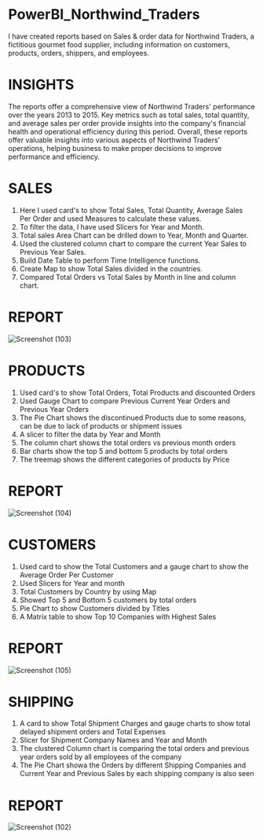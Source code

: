 # PowerBI_Northwind_Traders
I have created reports based on Sales & order data for Northwind Traders, a fictitious gourmet food supplier, including information on customers, products, orders, shippers, and employees.

# INSIGHTS
  The reports offer a comprehensive view of Northwind Traders' performance over the years 2013 to 2015. Key metrics such as total sales, total quantity, and average sales per order provide insights into the company's financial health and operational efficiency during this period. Overall, these reports offer valuable insights into various aspects of Northwind Traders' operations, helping business to make proper decisions to improve performance and efficiency.
# SALES
   1. Here I used card's to show Total Sales, Total Quantity, Average Sales Per Order and used Measures to calculate these values.
   2. To filter the data, I have used Slicers for Year and Month.
   3. Total sales Area Chart can be drilled down to Year, Month and Quarter.
   4. Used the clustered column chart to compare the current Year Sales to Previous Year Sales.
   5. Build Date Table to perform Time Intelligence functions.
   6. Create Map to show Total Sales divided in the countries.
   7. Compared Total Orders vs Total Sales by Month in line and column chart.
# REPORT      
![Screenshot (103)](https://github.com/PSinglaAnalytics2003/PowerBI_Northwind_Traders/assets/168019114/2425f910-e139-4de1-97c9-54b22a7cd5f5)


# PRODUCTS
   1.  Used card's to show Total Orders, Total Products and discounted Orders 
   2. Used Gauge Chart to compare Previous Current Year Orders and Previous Year Orders
   3. The Pie Chart shows the discontinued Products due to some reasons, can be due to lack of products or shipment issues
   4. A slicer to filter the data by Year and Month 
   5. The column chart shows the total orders vs previous month orders
   6. Bar charts show the top 5 and bottom 5 products by total orders
   7. The treemap shows the different categories of products by Price
# REPORT
   ![Screenshot (104)](https://github.com/PSinglaAnalytics2003/PowerBI_Northwind_Traders/assets/168019114/71557039-537a-4287-91a5-b0ca8a559ef7)
   
# CUSTOMERS
   1.  Used card to show the Total Customers and a gauge chart to show the Average Order Per Customer
   2.  Used Slicers for Year and month
   3.  Total Customers by Country by using Map
   4.  Showed Top 5 and Bottom 5 customers by total orders
   5.  Pie Chart to show Customers divided by Titles
   6.  A Matrix table to show Top 10 Companies with Highest Sales
# REPORT
   ![Screenshot (105)](https://github.com/PSinglaAnalytics2003/PowerBI_Northwind_Traders/assets/168019114/75c74739-86ea-44e5-ac5a-a6c457220164)

# SHIPPING
   1.  A card to show Total Shipment Charges and gauge charts to show total delayed shipment orders and Total Expenses
   2.  Slicer for Shipment Company Names and Year and Month
   3.  The clustered Column chart is comparing the total orders and previous year orders sold by all employees of the company
   4.  The Pie Chart showa the Orders by different Shipping Companies and Current Year and Previous Sales by each shipping company is also seen
# REPORT
![Screenshot (102)](https://github.com/PSinglaAnalytics2003/PowerBI_Northwind_Traders/assets/168019114/0e04fff5-1e4e-469f-895d-799583ae9b42)
    

